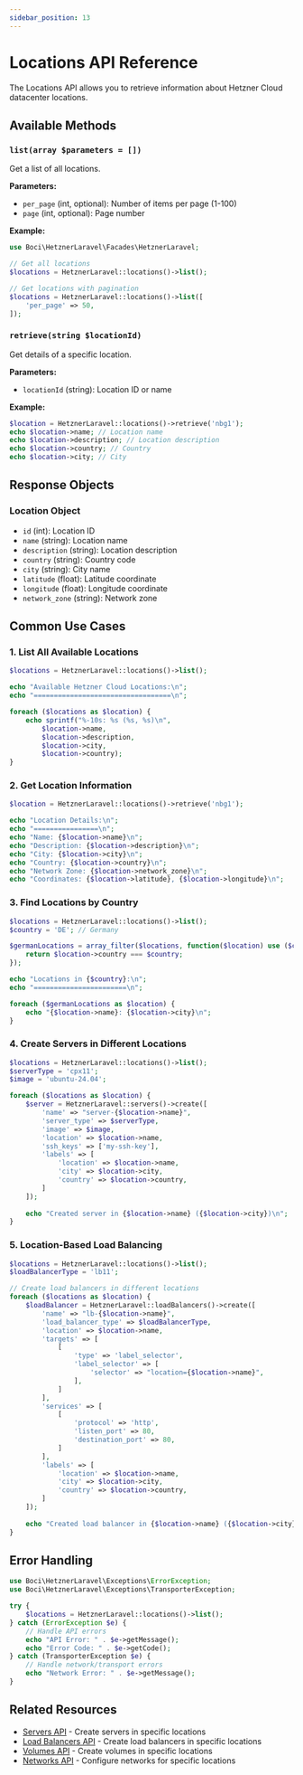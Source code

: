 ```yaml
---
sidebar_position: 13
---
```


# Locations API Reference

The Locations API allows you to retrieve information about Hetzner Cloud datacenter locations.

## Available Methods

### `list(array $parameters = [])`

Get a list of all locations.

**Parameters:**
- `per_page` (int, optional): Number of items per page (1-100)
- `page` (int, optional): Page number

**Example:**
```php
use Boci\HetznerLaravel\Facades\HetznerLaravel;

// Get all locations
$locations = HetznerLaravel::locations()->list();

// Get locations with pagination
$locations = HetznerLaravel::locations()->list([
    'per_page' => 50,
]);
```

### `retrieve(string $locationId)`

Get details of a specific location.

**Parameters:**
- `locationId` (string): Location ID or name

**Example:**
```php
$location = HetznerLaravel::locations()->retrieve('nbg1');
echo $location->name; // Location name
echo $location->description; // Location description
echo $location->country; // Country
echo $location->city; // City
```

## Response Objects

### Location Object
- `id` (int): Location ID
- `name` (string): Location name
- `description` (string): Location description
- `country` (string): Country code
- `city` (string): City name
- `latitude` (float): Latitude coordinate
- `longitude` (float): Longitude coordinate
- `network_zone` (string): Network zone

## Common Use Cases

### 1. List All Available Locations

```php
$locations = HetznerLaravel::locations()->list();

echo "Available Hetzner Cloud Locations:\n";
echo "==================================\n";

foreach ($locations as $location) {
    echo sprintf("%-10s: %s (%s, %s)\n", 
        $location->name, 
        $location->description, 
        $location->city, 
        $location->country);
}
```

### 2. Get Location Information

```php
$location = HetznerLaravel::locations()->retrieve('nbg1');

echo "Location Details:\n";
echo "================\n";
echo "Name: {$location->name}\n";
echo "Description: {$location->description}\n";
echo "City: {$location->city}\n";
echo "Country: {$location->country}\n";
echo "Network Zone: {$location->network_zone}\n";
echo "Coordinates: {$location->latitude}, {$location->longitude}\n";
```

### 3. Find Locations by Country

```php
$locations = HetznerLaravel::locations()->list();
$country = 'DE'; // Germany

$germanLocations = array_filter($locations, function($location) use ($country) {
    return $location->country === $country;
});

echo "Locations in {$country}:\n";
echo "=======================\n";

foreach ($germanLocations as $location) {
    echo "{$location->name}: {$location->city}\n";
}
```

### 4. Create Servers in Different Locations

```php
$locations = HetznerLaravel::locations()->list();
$serverType = 'cpx11';
$image = 'ubuntu-24.04';

foreach ($locations as $location) {
    $server = HetznerLaravel::servers()->create([
        'name' => "server-{$location->name}",
        'server_type' => $serverType,
        'image' => $image,
        'location' => $location->name,
        'ssh_keys' => ['my-ssh-key'],
        'labels' => [
            'location' => $location->name,
            'city' => $location->city,
            'country' => $location->country,
        ]
    ]);
    
    echo "Created server in {$location->name} ({$location->city})\n";
}
```

### 5. Location-Based Load Balancing

```php
$locations = HetznerLaravel::locations()->list();
$loadBalancerType = 'lb11';

// Create load balancers in different locations
foreach ($locations as $location) {
    $loadBalancer = HetznerLaravel::loadBalancers()->create([
        'name' => "lb-{$location->name}",
        'load_balancer_type' => $loadBalancerType,
        'location' => $location->name,
        'targets' => [
            [
                'type' => 'label_selector',
                'label_selector' => [
                    'selector' => "location={$location->name}",
                ],
            ]
        ],
        'services' => [
            [
                'protocol' => 'http',
                'listen_port' => 80,
                'destination_port' => 80,
            ]
        ],
        'labels' => [
            'location' => $location->name,
            'city' => $location->city,
            'country' => $location->country,
        ]
    ]);
    
    echo "Created load balancer in {$location->name} ({$location->city})\n";
}
```

## Error Handling

```php
use Boci\HetznerLaravel\Exceptions\ErrorException;
use Boci\HetznerLaravel\Exceptions\TransporterException;

try {
    $locations = HetznerLaravel::locations()->list();
} catch (ErrorException $e) {
    // Handle API errors
    echo "API Error: " . $e->getMessage();
    echo "Error Code: " . $e->getCode();
} catch (TransporterException $e) {
    // Handle network/transport errors
    echo "Network Error: " . $e->getMessage();
}
```

## Related Resources

- [Servers API](./servers) - Create servers in specific locations
- [Load Balancers API](./load-balancers) - Create load balancers in specific locations
- [Volumes API](./volumes) - Create volumes in specific locations
- [Networks API](./networks) - Configure networks for specific locations
